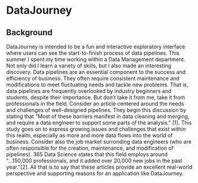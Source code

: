 # DataJourney

## Background

DataJourney is intended to be a fun and interactive exploratory interface where users
can see the start-to-finish process of data pipelines. This summer I spent my time working within a
Data Management department. Not only did I learn a variety of skills, but I also made an interesting
discovery. Data pipelines are an essential component to the success and efficiency of business. They
often require consistent maintenance and modifications to meet fluctuating needs and tackle new
problems. That is, data pipelines are frequently overlooked by industry beginners and students,
despite their importance. But don’t take it from me, take it from professionals in the field. Consider
an article centered around the needs and challenges of well-designed pipelines. They begin this
discussion by stating that "Most of these barriers manifest in data cleaning and merging, and require
a data engineer to support some parts of the analysis." [1]. This study goes on to express growing
issues and challenges that exist within this realm, especially as more and more data flows into the
world of business. Consider also the job market surronding data engineers (who are often responsible
for the creation, maintenance, and modification of pipelines). 365 Data Science states that this field
employs around "...150,000 professionals, and it added over 20,000 new jobs in the past year."[2].
All that is to say that these articles provide an excellent real-world perspective and supporting reasons
for an application like DataJourney.
